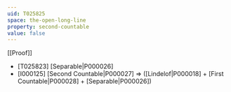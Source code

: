 ```yaml
---
uid: T025825
space: the-open-long-line
property: second-countable
value: false
---
```

[[Proof]]

* [T025823] [Separable|P000026]
* [I000125] [Second Countable|P000027] => ([Lindelof|P000018] + [First Countable|P000028] + [Separable|P000026])

